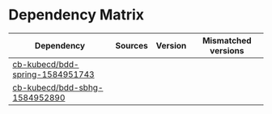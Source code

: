 # Dependency Matrix

Dependency | Sources | Version | Mismatched versions
---------- | ------- | ------- | -------------------
[cb-kubecd/bdd-spring-1584951743](https://github.com/cb-kubecd/bdd-spring-1584951743.git) |  | []() | 
[cb-kubecd/bdd-sbhg-1584952890](https://github.com/cb-kubecd/bdd-sbhg-1584952890.git) |  | []() | 
